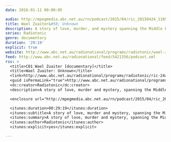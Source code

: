```yaml
---
date: 2016-01-11 00:00:05

audio: http://mpegmedia.abc.net.au/rn/podcast/2015/04/ric_20150424_1105.mp3
title: Wael Zuaiter&#58; Unknown
description: A story of love, murder, and mystery spanning the Middle East and Europe and playing out on the streets of 1970s Rome against the backdrop of Israeli-Palestinian tensions.
series: Radiotonic
genre: documentary
duration: '29:19'
explicit: true
website: http://www.abc.net.au/radionational/programs/radiotonic/wael-zuaiter-unknown/6411326
feed: http://www.abc.net.au/radionational/feed/5421356/podcast.xml
rss: >
  <title>C01 Wael Zuaiter [documentary]</title>
  <title>Wael Zuaiter: Unknown</title>
  <link>http://www.abc.net.au/radionational/programs/radiotonic/ric-24apr15/6412268</link>
  <guid isPermaLink="true">http://www.abc.net.au/radionational/programs/radiotonic/ric-24apr15/6412268</guid>
  <dc:creator>Radiotonic</dc:creator>
  <description>A story of love, murder and mystery, spanning the Middle East and Europe and playing out against the backdrop of Israeli-Palestinian tensions.</description>

  <enclosure url="http://mpegmedia.abc.net.au/rn/podcast/2015/04/ric_20150424.mp3" length="28157568" type="audio/mpeg" />

  <itunes:duration>00:29:19</itunes:duration>
  <itunes:subtitle>A story of love, murder and mystery, spanning the Middle East and Europe and playing out against the backdrop of Israeli-Palestinian tensions.</itunes:subtitle>
  <itunes:summary>A story of love, murder and mystery, spanning the Middle East and Europe and playing out against the backdrop of Israeli-Palestinian tensions.</itunes:summary>
  <itunes:author>Radiotonic</itunes:author>
  <itunes:explicit>yes</itunes:explicit>

---
```

